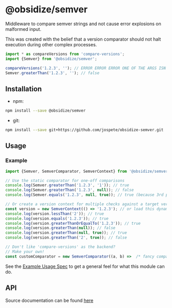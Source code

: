# @obsidize/semver

Middleware to compare semver strings and not cause error explosions on malformed input.

This was created with the belief that a version comparator should not halt execution during other complex processes.

```typescript
import * as compareVersions from 'compare-versions';
import {Semver} from '@obsidize/semver';

compareVersions('1.2.3', ''); // ERROR ERROR ERROR ONE OF THE ARGS ISN'T A VERSION AHHHHH!!!
Semver.greaterThan('1.2.3', ''); // false
```

## Installation

- npm:

```bash
npm install --save @obsidize/semver
```

- git:

```bash
npm install --save git+https://github.com/jospete/obsidize-semver.git
```

## Usage

### Example

```typescript
import {Semver, SemverComparator, SemverContext} from '@obsidize/semver';

// Use the static comparator for one-off comparisons
console.log(Semver.greaterThan('1.2.3', '1')); // true
console.log(Semver.greaterThan('1.2.3', null)); // false
console.log(Semver.equals('1.2.3', null, true)); // true (because 3rd parameter 'defaultValue' is true)

// Or create a version context for multiple checks against a target version
const version = new SemverContext(() => '1.2.3'); // or load this dynamically from somewhere else
console.log(version.lessThan('2')); // true
console.log(version.equals('1.2.3')); // true
console.log(version.greaterThanOrEqualTo('1.2.3')); // true
console.log(version.greaterThan(null)); // false
console.log(version.greaterThan(null, true)); // true
console.log(version.greaterThan('2', true)); // false

// Don't like 'compare-versions' as the backend?
// Make your own!
const customComparator = new SemverComparator((a, b) =>  /* fancy compare function here */);
```

See the [Example Usage Spec](https://github.com/jospete/obsidize-semver/blob/master/tests/example-usage.spec.ts) to get a general feel for what this module can do.

## API

Source documentation can be found [here](https://jospete.github.io/obsidize-semver/)